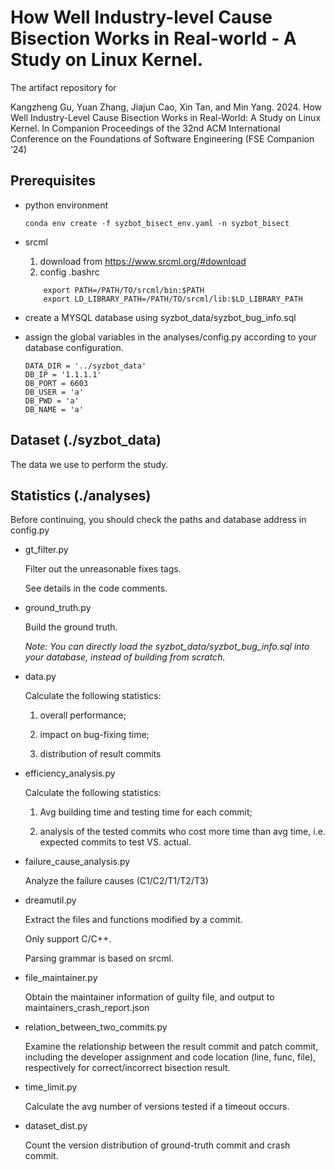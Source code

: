 # How Well Industry-level Cause Bisection Works in Real-world - A Study on Linux Kernel.

The artifact repository for

Kangzheng Gu, Yuan Zhang, Jiajun Cao, Xin Tan, and Min Yang. 2024. How Well Industry-Level Cause Bisection Works in Real-World: A Study on Linux Kernel. In Companion Proceedings of the 32nd ACM International Conference on the Foundations of Software Engineering (FSE Companion ’24)

## Prerequisites
- python environment
    ```
    conda env create -f syzbot_bisect_env.yaml -n syzbot_bisect
    ```
- srcml

    1. download from https://www.srcml.org/#download
    2. config .bashrc
    ```
        export PATH=/PATH/TO/srcml/bin:$PATH
        export LD_LIBRARY_PATH=/PATH/TO/srcml/lib:$LD_LIBRARY_PATH
	```

- create a MYSQL database using syzbot\_data/syzbot\_bug\_info.sql

- assign the global variables in the analyses/config.py according to your database configuration.
	```
	DATA_DIR = '../syzbot_data'
	DB_IP = '1.1.1.1'
	DB_PORT = 6603
	DB_USER = 'a'
	DB_PWD = 'a'
	DB_NAME = 'a'
	```

## Dataset (./syzbot\_data)
The data we use to perform the study.

## Statistics (./analyses)
Before continuing, you should check the paths and database address in config.py

- gt\_filter.py

	Filter out the unreasonable fixes tags.

	See details in the code comments.

- ground\_truth.py

	Build the ground truth.

	*Note: You can directly load the syzbot_data/syzbot_bug_info.sql into your database, instead of building from scratch.*

- data.py

	Calculate the following statistics:

	1) overall performance;

	2) impact on bug-fixing time;

	3) distribution of result commits

- efficiency\_analysis.py

	Calculate the following statistics:

	1) Avg building time and testing time for each commit;

	2) analysis of the tested commits who cost more time than avg time, i.e. expected commits to test VS. actual.

- failure\_cause\_analysis.py

	Analyze the failure causes (C1/C2/T1/T2/T3)

- dreamutil.py

	Extract the files and functions modified by a commit.

	Only support C/C++.

	Parsing grammar is based on srcml.

- file\_maintainer.py

	Obtain the maintainer information of guilty file, and output to maintainers_crash_report.json

- relation\_between\_two\_commits.py

	Examine the relationship between the result commit and patch commit, including the developer assignment and code location (line, func, file), respectively for correct/incorrect bisection result.

- time\_limit.py

	Calculate the avg number of versions tested if a timeout occurs.

- dataset\_dist.py

	Count the version distribution of ground-truth commit and crash commit.

